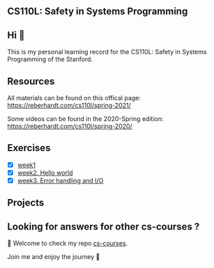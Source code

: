 ## CS110L: Safety in Systems Programming
## Hi 👋

This is my personal learning record for the CS110L: Safety in Systems Programming of the Stanford.

## Resources
All materials can be found on this offical page: <https://reberhardt.com/cs110l/spring-2021/>

Some videos can be found in the 2020-Spring edition: <https://reberhardt.com/cs110l/spring-2020/>

## Exercises
- [x] [week1](./Exercises/week1)
- [x] [week2. Hello world](./Exercises/week2)
- [x] [week3. Error handling and I/O](./Exercises/week3)

## Projects

## Looking for answers for other cs-courses ?

:hugs: Welcome to check my repo [cs-courses](https://github.com/MartinLwx/cs-courses). 



Join me and enjoy the journey :rocket:

